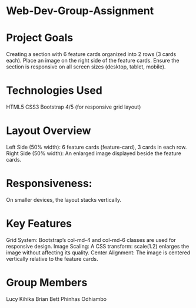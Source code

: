 # Web-Dev-Group-Assignment
# Project Goals
Creating a section with 6 feature cards organized into 2 rows (3 cards each).
Place an image on the right side of the feature cards.
Ensure the section is responsive on all screen sizes (desktop, tablet, mobile).

# Technologies Used
HTML5
CSS3
Bootstrap 4/5 (for responsive grid layout)

# Layout Overview
Left Side (50% width):
6 feature cards (feature-card), 3 cards in each row.
Right Side (50% width):
An enlarged image displayed beside the feature cards.

# Responsiveness:
On smaller devices, the layout stacks vertically.

# Key Features
Grid System: Bootstrap’s col-md-4 and col-md-6 classes are used for responsive design.
Image Scaling: A CSS transform: scale(1.2) enlarges the image without affecting its quality.
Center Alignment: The image is centered vertically relative to the feature cards.


# Group Members
Lucy Kihika
Brian Bett
Phinhas Odhiambo
